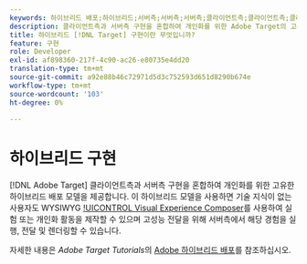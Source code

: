 ```yaml
---
keywords: 하이브리드 배포;하이브리드;서버측;서버측;서버측;클라이언트측;클라이언트측;클라이언트측;클라이언트측;하이브리드 구현
description: 클라이언트측과 서버측 구현을 혼합하여 개인화를 위한 Adobe Target의 고유한 하이브리드 배포 모델에 대해 알아봅니다.
title: 하이브리드 [!DNL Target] 구현이란 무엇입니까?
feature: 구현
role: Developer
exl-id: af898360-217f-4c90-ac26-e80735e4dd20
translation-type: tm+mt
source-git-commit: a92e88b46c72971d5d3c752593d651d8290b674e
workflow-type: tm+mt
source-wordcount: '103'
ht-degree: 0%

---
```


# 하이브리드 구현

[!DNL Adobe Target] 클라이언트측과 서버측 구현을 혼합하여 개인화를 위한 고유한 하이브리드 배포 모델을 제공합니다. 이 하이브리드 모델을 사용하면 기술 지식이 없는 사용자도 WYSIWYG [!UICONTROL Visual Experience Composer](VEC)를 사용하여 실험 또는 개인화 활동을 제작할 수 있으며 고성능 전달을 위해 서버측에서 해당 경험을 실행, 전달 및 렌더링할 수 있습니다.

자세한 내용은 *Adobe Target Tutorials*&#x200B;의 [Adobe 하이브리드 배포](https://experienceleague.adobe.com/docs/target-learn/tutorials/implementation/hybrid-deployment.html)를 참조하십시오.
